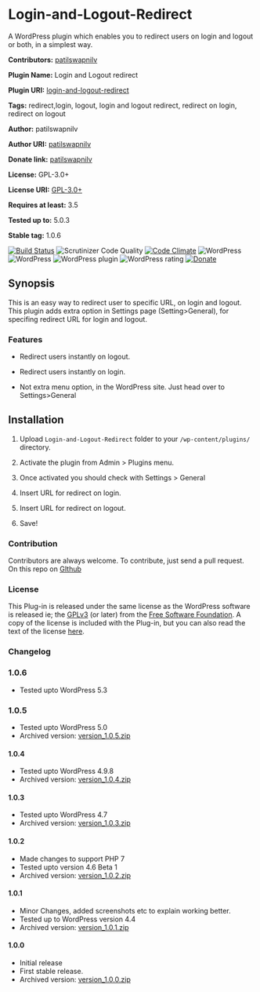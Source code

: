 # Login-and-Logout-Redirect

A WordPress plugin which enables you to redirect users on login and logout or both, in a simplest way.

**Contributors:** [patilswapnilv](https://github.com/patilswapnilv/)

**Plugin Name:** Login and Logout redirect

**Plugin URI:** [login-and-logout-redirect](https://wordpress.org/plugins/login-and-logout-redirect/)

**Tags:** redirect,login, logout, login and logout redirect, redirect on login, redirect on logout

**Author:** patilswapnilv

**Author URI:** [patilswapnilv](https://swapnilpatil.in)

**Donate link:** [patilswapnilv](https://swapnilpatil.in/contribution)

**License:** GPL-3.0+

**License URI:** [GPL-3.0+](https://www.gnu.org/licenses/gpl-3.0.en.html)

**Requires at least:** 3.5

**Tested up to:** 5.0.3

**Stable tag:** 1.0.6

[![Build Status](https://travis-ci.org/patilswapnilv/login-and-logout-redirect.svg)](https://travis-ci.org/patilswapnilv/login-and-logout-redirect) ![Scrutinizer Code Quality](https://scrutinizer-ci.com/g/patilswapnilv/login-and-logout-redirect/badges/quality-score.png?b=master) [![Code Climate](https://codeclimate.com/github/patilswapnilv/login-and-logout-redirect/badges/gpa.svg)](https://codeclimate.com/github/patilswapnilv/login-and-logout-redirect) ![WordPress](https://img.shields.io/wordpress/plugin/dt/login-and-logout-redirect.svg) ![WordPress](https://img.shields.io/wordpress/v/login-and-logout-redirect.svg) ![WordPress plugin](https://img.shields.io/wordpress/plugin/v/login-and-logout-redirect.svg) ![WordPress rating](https://img.shields.io/wordpress/plugin/r/login-and-logout-redirect.svg) [![Donate](https://img.shields.io/badge/Donate-PayPal-green.svg)](https://www.paypal.com/cgi-bin/webscr?cmd=_s-xclick&hosted_button_id=S2DYY5KZU42RW) 


## Synopsis

This is an easy way to redirect user to specific URL, on login and logout.
This plugin adds extra option in Settings page (Setting>General), for specifing redirect URL for login and logout.

### Features

* Redirect users instantly on logout.

* Redirect users instantly on login.

* Not extra menu option, in the WordPress site. Just head over to Settings>General

## Installation

1. Upload `Login-and-Logout-Redirect` folder to your `/wp-content/plugins/` directory.

2. Activate the plugin from Admin > Plugins menu.

3. Once activated you should check with Settings > General

4. Insert URL for redirect on login.

5. Insert URL for redirect on logout.

6. Save!

### Contribution

Contributors are always welcome.
To contribute, just send a pull request. On this repo on [GIthub](https://github.com/patilswapnilv/login-and-logout-redirect)

### License

This Plug-in is released under the same license as the WordPress software is released ie; the [GPLv3](https://www.gnu.org/licenses/gpl-3.0.en.html) (or later) from the [Free Software Foundation](http://www.fsf.org/). A copy of the license is included with the Plug-in, but you can also read the text of the license [here](http://www.gnu.org/licenses/gpl-3.0.en.html).

### Changelog

### 1.0.6

* Tested upto WordPress 5.3

### 1.0.5

* Tested upto WordPress 5.0
* Archived version: [version_1.0.5.zip](https://downloads.wordpress.org/plugin/login-and-logout-redirect.1.0.5.zip)

#### 1.0.4

* Tested upto WordPress 4.9.8
* Archived version: [version_1.0.4.zip](https://downloads.wordpress.org/plugin/login-and-logout-redirect.1.0.4.zip)

#### 1.0.3
 

* Tested upto WordPress 4.7
* Archived version: [version_1.0.3.zip](https://downloads.wordpress.org/plugin/login-and-logout-redirect.1.0.3.zip)

#### 1.0.2

* Made changes to support PHP 7
* Tested upto version 4.6 Beta 1
* Archived version: [version_1.0.2.zip](https://downloads.wordpress.org/plugin/login-and-logout-redirect.1.0.2.zip)

#### 1.0.1

* Minor Changes, added screenshots etc to explain working better.
* Tested up to WordPress version 4.4
* Archived version: [version_1.0.1.zip](https://downloads.wordpress.org/plugin/login-and-logout-redirect.1.0.1.zip)

#### 1.0.0

* Initial release
* First stable release.
* Archived version: [version_1.0.0.zip](https://downloads.wordpress.org/plugin/login-and-logout-redirect.1.0.0.zip)
